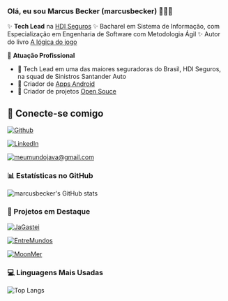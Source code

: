 ### Olá, eu sou Marcus Becker (marcusbecker) 👋👋👋

✨ **Tech Lead** na [HDI Seguros](https://www.hdiseguros.com.br/) ✨ Bacharel em Sistema de Informação, com Especialização em Engenharia de Software com Metodologia Ágil ✨ Autor do livro [A lógica do jogo](https://www.casadocodigo.com.br/products/livro-logica-jogo)

🏢 **Atuação Profissional**
- 🚗 Tech Lead em uma das maiores seguradoras do Brasil, HDI Seguros, na squad de Sinistros Santander Auto 
- 📱 Criador de [Apps Android](https://play.google.com/store/apps/developer?id=Marcus+Vinicius+Becker)
- 🚀 Criador de projetos [Open Souce](https://github.com/marcusbecker)

## 📩 Conecte-se comigo

[![Github](https://img.shields.io/badge/Github-0080ff?style=for-the-badge&logo=github&logocolor=fff)](https://github.com/marcusbecker)

[![LinkedIn](https://img.shields.io/badge/Linkedin-0080ff?style=for-the-badge&logo=linkedin&logocolor=fff)](https://www.linkedin.com/in/marcusvbecker/)

[![meumundojava@gmail.com](https://img.shields.io/badge/Gmail-ccc?style=for-the-badge&logo=gmail)](mailto:meumundojava@gmail.com)

### 📊 Estatísticas no GitHub

![marcusbecker's GitHub stats](https://github-readme-stats.vercel.app/api?username=marcusbecker&show_icons=true&theme=dracula)

### 👷 Projetos em Destaque

[![JaGastei](https://github-readme-stats.vercel.app/api/pin/?username=marcusbecker&repo=JaGastei)](https://github.com/marcusbecker/JaGastei)

[![EntreMundos](https://github-readme-stats.vercel.app/api/pin/?username=marcusbecker&repo=EntreMundos)](https://github.com/marcusbecker/EntreMundos)

[![MoonMer](https://github-readme-stats.vercel.app/api/pin/?username=marcusbecker&repo=MoonMer)](https://github.com/marcusbecker/MoonMer)

### 💻 Linguagens Mais Usadas

![Top Langs](https://github-readme-stats.vercel.app/api/top-langs/?username=marcusbecker&layout=compact)
